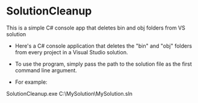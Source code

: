 # SolutionCleanup
This is a simple C# console app that deletes bin and obj folders from VS solution

 - Here's a C# console application that deletes the "bin" and "obj" folders from every project in a Visual Studio solution.

 - To use the program, simply pass the path to the solution file as the first command line argument. 
 - For example:

SolutionCleanup.exe C:\MySolution\MySolution.sln
